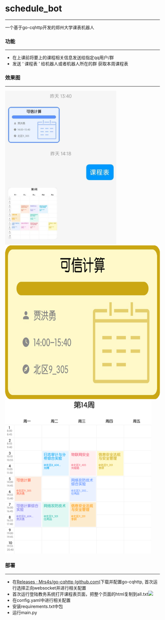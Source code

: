 # schedule_bot
------

一个基于go-cqhttp开发的郑州大学课表机器人



### 功能

------



- 在上课前将要上的课程相关信息发送给指定qq用户/群
- 发送 ‘ 课程表 ’ 给机器人或者机器人所在的群 获取本周课程表



### 效果图

------

<img style="height:500px" src="https://github.com/ZPW2002/schedule_bot/blob/main/img/preview.jpg">

<img style="height:500px" src="https://github.com/ZPW2002/schedule_bot/blob/main/img/schedule_next.png">

<img style="height:500px" src="https://github.com/ZPW2002/schedule_bot/blob/main/img/schedule_week.png">



### 部署

------

- 在[Releases · Mrs4s/go-cqhttp (github.com)](https://github.com/Mrs4s/go-cqhttp/releases)下载并配置go-cqhttp, 首次运行选择正向websocket并进行相关配置
- 首次运行登陆教务系统打开课程表页面，把整个页面的html复制到all.txt![](http://150.158.139.2/markdown/sc_bot/1.png)
- 在config.yaml中进行相关配置
- 安装requirements.txt中包
- 运行main.py
